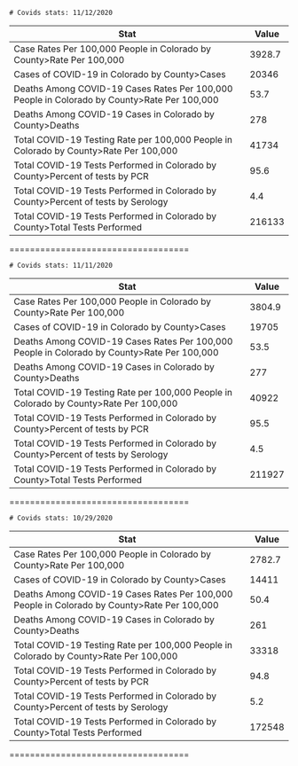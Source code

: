 	# Covids stats: 11/12/2020
 Stat | Value
 ----|----
 Case Rates Per 100,000 People in Colorado by County>Rate Per 100,000 | 3928.7 
 Cases of COVID-19 in Colorado by County>Cases | 20346 
 Deaths Among COVID-19 Cases Rates Per 100,000 People in Colorado by County>Rate Per 100,000 | 53.7 
 Deaths Among COVID-19 Cases in Colorado by County>Deaths | 278 
 Total COVID-19 Testing Rate per 100,000 People in Colorado by County>Rate Per 100,000 | 41734 
 Total COVID-19 Tests Performed in Colorado by County>Percent of tests by PCR | 95.6 
 Total COVID-19 Tests Performed in Colorado by County>Percent of tests by Serology | 4.4 
 Total COVID-19 Tests Performed in Colorado by County>Total Tests Performed | 216133 
===================================

	# Covids stats: 11/11/2020
 Stat | Value
 ----|----
 Case Rates Per 100,000 People in Colorado by County>Rate Per 100,000 | 3804.9 
 Cases of COVID-19 in Colorado by County>Cases | 19705 
 Deaths Among COVID-19 Cases Rates Per 100,000 People in Colorado by County>Rate Per 100,000 | 53.5 
 Deaths Among COVID-19 Cases in Colorado by County>Deaths | 277 
 Total COVID-19 Testing Rate per 100,000 People in Colorado by County>Rate Per 100,000 | 40922 
 Total COVID-19 Tests Performed in Colorado by County>Percent of tests by PCR | 95.5 
 Total COVID-19 Tests Performed in Colorado by County>Percent of tests by Serology | 4.5 
 Total COVID-19 Tests Performed in Colorado by County>Total Tests Performed | 211927 
===================================

	# Covids stats: 10/29/2020
 Stat | Value
 ----|----
 Case Rates Per 100,000 People in Colorado by County>Rate Per 100,000 | 2782.7 
 Cases of COVID-19 in Colorado by County>Cases | 14411 
 Deaths Among COVID-19 Cases Rates Per 100,000 People in Colorado by County>Rate Per 100,000 | 50.4 
 Deaths Among COVID-19 Cases in Colorado by County>Deaths | 261 
 Total COVID-19 Testing Rate per 100,000 People in Colorado by County>Rate Per 100,000 | 33318 
 Total COVID-19 Tests Performed in Colorado by County>Percent of tests by PCR | 94.8 
 Total COVID-19 Tests Performed in Colorado by County>Percent of tests by Serology | 5.2 
 Total COVID-19 Tests Performed in Colorado by County>Total Tests Performed | 172548 
===================================


